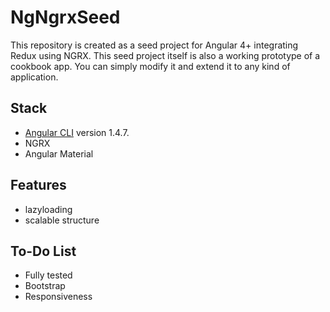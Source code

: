 # NgNgrxSeed

This repository is created as a seed project for Angular 4+ integrating Redux using NGRX. This seed project itself is also a working prototype of a cookbook app. You can simply modify it and extend it to any kind of application.

## Stack
* [Angular CLI](https://github.com/angular/angular-cli) version 1.4.7.
* NGRX
* Angular Material

## Features
* lazyloading
* scalable structure

## To-Do List
* Fully tested
* Bootstrap
* Responsiveness
